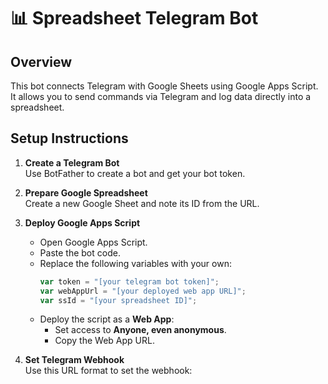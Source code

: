 # 📊 Spreadsheet Telegram Bot

## Overview
This bot connects Telegram with Google Sheets using Google Apps Script. It allows you to send commands via Telegram and log data directly into a spreadsheet.

## Setup Instructions

1. **Create a Telegram Bot**  
   Use BotFather to create a bot and get your bot token.

2. **Prepare Google Spreadsheet**  
   Create a new Google Sheet and note its ID from the URL.

3. **Deploy Google Apps Script**  
   - Open Google Apps Script.
   - Paste the bot code.
   - Replace the following variables with your own:
     ```javascript
     var token = "[your telegram bot token]";
     var webAppUrl = "[your deployed web app URL]";
     var ssId = "[your spreadsheet ID]";
     ```
   - Deploy the script as a **Web App**:
     - Set access to **Anyone, even anonymous**.
     - Copy the Web App URL.

4. **Set Telegram Webhook**  
   Use this URL format to set the webhook:
   ```
